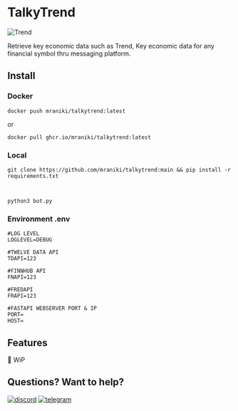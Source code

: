 # TalkyTrend 
![Trend](https://user-images.githubusercontent.com/8766259/226854338-e900f69e-d884-4a9a-90b1-b3dde7711b31.png)


Retrieve key economic data such as Trend, Key economic data for any financial symbol thru messaging platform.

## Install

### Docker
	docker push mraniki/talkytrend:latest

or 
	
	docker pull ghcr.io/mraniki/talkytrend:latest

### Local
	git clone https://github.com/mraniki/talkytrend:main && pip install -r requirements.txt



	python3 bot.py

### Environment .env

	#LOG LEVEL
	LOGLEVEL=DEBUG
	
	#TWELVE DATA API
	TDAPI=123
	
	#FINNHUB API
	FNAPI=123
	
	#FREDAPI
	FRAPI=123

	#FASTAPI WEBSERVER PORT & IP
	PORT=
	HOST=

## Features
🚧 WiP

## Questions? Want to help? 

[![discord](https://badgen.net/badge/icon/discord/purple?icon=discord&label)](https://discord.gg/vegJQGrRRa)
[![telegram](https://badgen.net/badge/icon/telegram?icon=telegram&label)](https://t.me/TTTalkyTraderChat/1)
